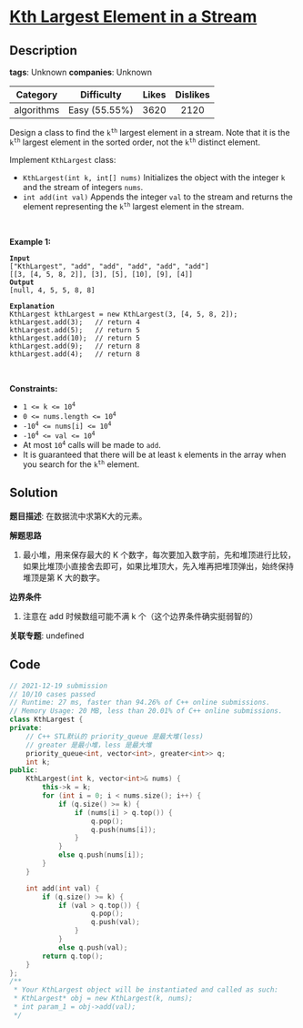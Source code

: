 # [Kth Largest Element in a Stream](https://leetcode.com/problems/kth-largest-element-in-a-stream/description/)

## Description

**tags**: Unknown
**companies**: Unknown

|  Category  |  Difficulty   | Likes | Dislikes |
| :--------: | :-----------: | :---: | :------: |
| algorithms | Easy (55.55%) | 3620  |   2120   |

<p>Design a class to find the <code>k<sup>th</sup></code> largest element in a stream. Note that it is the <code>k<sup>th</sup></code> largest element in the sorted order, not the <code>k<sup>th</sup></code> distinct element.</p>

<p>Implement <code>KthLargest</code> class:</p>

<ul>
  <li><code>KthLargest(int k, int[] nums)</code> Initializes the object with the integer <code>k</code> and the stream of integers <code>nums</code>.</li>
  <li><code>int add(int val)</code> Appends the integer <code>val</code> to the stream and returns the element representing the <code>k<sup>th</sup></code> largest element in the stream.</li>
</ul>

<p>&nbsp;</p>
<p><strong class="example">Example 1:</strong></p>

<pre><code><strong>Input</strong>
[&quot;KthLargest&quot;, &quot;add&quot;, &quot;add&quot;, &quot;add&quot;, &quot;add&quot;, &quot;add&quot;]
[[3, [4, 5, 8, 2]], [3], [5], [10], [9], [4]]
<strong>Output</strong>
[null, 4, 5, 5, 8, 8]

<strong>Explanation</strong>
KthLargest kthLargest = new KthLargest(3, [4, 5, 8, 2]);
kthLargest.add(3);   // return 4
kthLargest.add(5);   // return 5
kthLargest.add(10);  // return 5
kthLargest.add(9);   // return 8
kthLargest.add(4);   // return 8</code></pre>

<p>&nbsp;</p>
<p><strong>Constraints:</strong></p>

<ul>
  <li><code>1 &lt;= k &lt;= 10<sup>4</sup></code></li>
  <li><code>0 &lt;= nums.length &lt;= 10<sup>4</sup></code></li>
  <li><code>-10<sup>4</sup> &lt;= nums[i] &lt;= 10<sup>4</sup></code></li>
  <li><code>-10<sup>4</sup> &lt;= val &lt;= 10<sup>4</sup></code></li>
  <li>At most <code>10<sup>4</sup></code> calls will be made to <code>add</code>.</li>
  <li>It is guaranteed that there will be at least <code>k</code> elements in the array when you search for the <code>k<sup>th</sup></code> element.</li>
</ul>

## Solution

**题目描述**: 在数据流中求第K大的元素。

**解题思路**

1. 最小堆，用来保存最大的 K 个数字，每次要加入数字前，先和堆顶进行比较，如果比堆顶小直接舍去即可，如果比堆顶大，先入堆再把堆顶弹出，始终保持堆顶是第 K 大的数字。

**边界条件**

1. 注意在 add 时候数组可能不满 k 个（这个边界条件确实挺弱智的）

**关联专题**: undefined

## Code

```cpp
// 2021-12-19 submission
// 10/10 cases passed
// Runtime: 27 ms, faster than 94.26% of C++ online submissions.
// Memory Usage: 20 MB, less than 20.01% of C++ online submissions.
class KthLargest {
private:
    // C++ STL默认的 priority_queue 是最大堆(less)
    // greater 是最小堆，less 是最大堆
    priority_queue<int, vector<int>, greater<int>> q;
    int k;
public:
    KthLargest(int k, vector<int>& nums) {
        this->k = k;
        for (int i = 0; i < nums.size(); i++) {
            if (q.size() >= k) {
                if (nums[i] > q.top()) {
                    q.pop();
                    q.push(nums[i]);
                }
            }
            else q.push(nums[i]);
        }
    }

    int add(int val) {
        if (q.size() >= k) {
            if (val > q.top()) {
                    q.pop();
                    q.push(val);
                }
            }
            else q.push(val);
        return q.top();
    }
};
/**
 * Your KthLargest object will be instantiated and called as such:
 * KthLargest* obj = new KthLargest(k, nums);
 * int param_1 = obj->add(val);
 */
```

